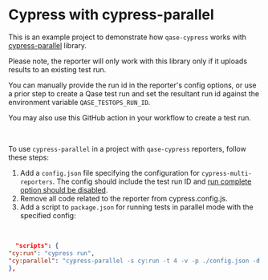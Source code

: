 # Cypress with cypress-parallel

This is an example project to demonstrate how `qase-cypress` works with [cypress-parallel](https://www.npmjs.com/package/cypress-parallel) library.

Please note, the reporter will only work with this library only if it uploads results to an existing test run. 

You can manually provide the run id in the reporter's config options, or use a prior step to create a Qase test run and set the resultant run id against the environment variable `QASE_TESTOPS_RUN_ID`.

You may also use this GitHub action in your workflow to create a test run. 

<br>

To use `cypress-parallel` in a project with `qase-cypress` reporters, follow these steps:

1. Add a `config.json` file specifying the configuration for `cypress-multi-reporters`. The config should include the test run ID and [run complete option should be disabled](https://github.com/cskmnrpt/qase-cypress/blob/eed2b67077f37beda6577002f089d3cf8a747381/config.json#L14).
2. Remove all code related to the reporter from cypress.config.js.
3. Add a script to `package.json` for running tests in parallel mode with the specified config:

<br>

```json
  "scripts": {
"cy:run": "cypress run",
"cy:parallel": "cypress-parallel -s cy:run -t 4 -v -p ./config.json -d cypress/e2e"
},
```
